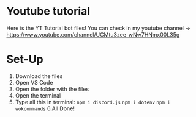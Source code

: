 # Youtube tutorial
Here is the YT Tutorial bot files! You can check in my youtube channel -> https://www.youtube.com/channel/UCMtu3zee_wNw7HNmx00L35g

# Set-Up
1. Download the files
2. Open VS Code
3. Open the folder with the files 
4. Open the terminal
5. Type all this in terminal:
  `npm i discord.js`
  `npm i dotenv`
  `npm i wokcommands`
6.All Done!
